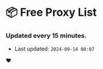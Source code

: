# :package: Free Proxy List
### Updated every 15 minutes.

- Last updated: `2024-09-14 08:07`

:heart:

